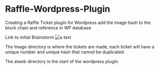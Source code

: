 # Raffle-Wordpress-Plugin
Creating a Raffle Ticket plugin for Wordpress 
add the image hash to the block chain and reference in WP database


Link to initial Brainstorm 
![a text](https://aiweb.bit.ai/pwl/TX532k8FHle59oNj)



The Image directory is where the tickets are made, each ticket will have a unique number and unique hash that cannot be duplicated.

The aiweb directory is the start of the wordpress plugin.
